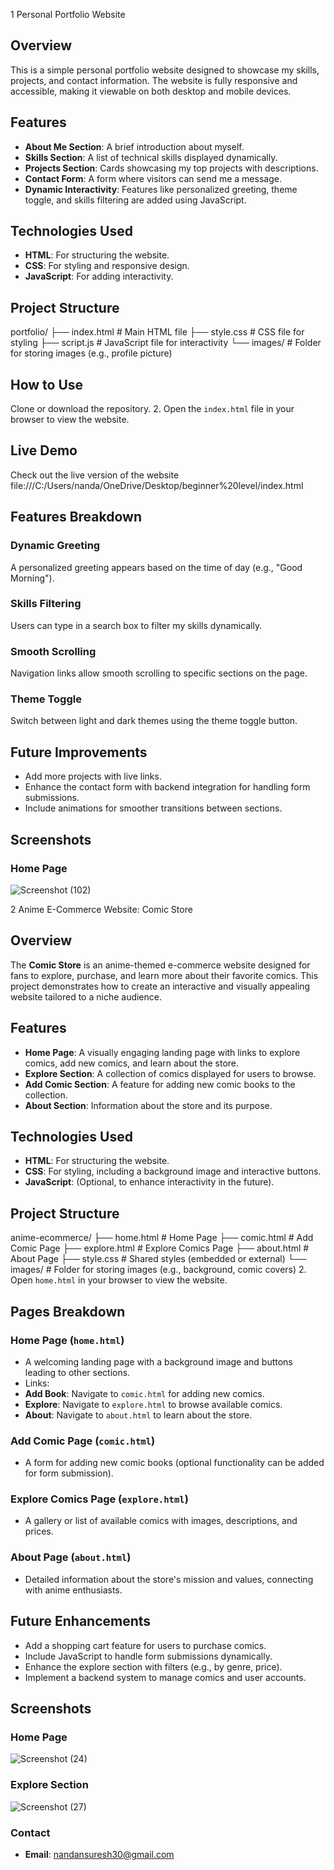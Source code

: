 1 Personal Portfolio Website

## Overview
This is a simple personal portfolio website designed to showcase my skills, projects, and contact information. The website is fully responsive and accessible, making it viewable on both desktop and mobile devices.

## Features
- **About Me Section**: A brief introduction about myself.
- **Skills Section**: A list of technical skills displayed dynamically.
- **Projects Section**: Cards showcasing my top projects with descriptions.
- **Contact Form**: A form where visitors can send me a message.
- **Dynamic Interactivity**: Features like personalized greeting, theme toggle, and skills filtering are added using JavaScript.

## Technologies Used
- **HTML**: For structuring the website.
- **CSS**: For styling and responsive design.
- **JavaScript**: For adding interactivity.

## Project Structure
portfolio/ ├── index.html # Main HTML file ├── style.css # CSS file for styling ├── script.js # JavaScript file for interactivity └── images/ # Folder for storing images (e.g., profile picture)


## How to Use
 Clone or download the repository.
2. Open the `index.html` file in your browser to view the website.

## Live Demo
Check out the live version of the website file:///C:/Users/nanda/OneDrive/Desktop/beginner%20level/index.html

## Features Breakdown
### Dynamic Greeting
A personalized greeting appears based on the time of day (e.g., "Good Morning").

### Skills Filtering
Users can type in a search box to filter my skills dynamically.

### Smooth Scrolling
Navigation links allow smooth scrolling to specific sections on the page.

### Theme Toggle
Switch between light and dark themes using the theme toggle button.

## Future Improvements
- Add more projects with live links.
- Enhance the contact form with backend integration for handling form submissions.
- Include animations for smoother transitions between sections.

## Screenshots
### Home Page
![Screenshot (102)](https://github.com/user-attachments/assets/38853271-6352-4daa-ac90-bf3169a7d125)




2 Anime E-Commerce Website: Comic Store

## Overview
The **Comic Store** is an anime-themed e-commerce website designed for fans to explore, purchase, and learn more about their favorite comics. This project demonstrates how to create an interactive and visually appealing website tailored to a niche audience.

## Features
- **Home Page**: A visually engaging landing page with links to explore comics, add new comics, and learn about the store.
- **Explore Section**: A collection of comics displayed for users to browse.
- **Add Comic Section**: A feature for adding new comic books to the collection.
- **About Section**: Information about the store and its purpose.

## Technologies Used
- **HTML**: For structuring the website.
- **CSS**: For styling, including a background image and interactive buttons.
- **JavaScript**: (Optional, to enhance interactivity in the future).

## Project Structure
anime-ecommerce/ ├── home.html # Home Page ├── comic.html # Add Comic Page ├── explore.html # Explore Comics Page ├── about.html # About Page ├── style.css # Shared styles (embedded or external) └── images/ # Folder for storing images (e.g., background, comic covers)
2. Open `home.html` in your browser to view the website.

## Pages Breakdown
### Home Page (`home.html`)
- A welcoming landing page with a background image and buttons leading to other sections.
- Links:
- **Add Book**: Navigate to `comic.html` for adding new comics.
- **Explore**: Navigate to `explore.html` to browse available comics.
- **About**: Navigate to `about.html` to learn about the store.

### Add Comic Page (`comic.html`)
- A form for adding new comic books (optional functionality can be added for form submission).

### Explore Comics Page (`explore.html`)
- A gallery or list of available comics with images, descriptions, and prices.

### About Page (`about.html`)
- Detailed information about the store's mission and values, connecting with anime enthusiasts.

## Future Enhancements
- Add a shopping cart feature for users to purchase comics.
- Include JavaScript to handle form submissions dynamically.
- Enhance the explore section with filters (e.g., by genre, price).
- Implement a backend system to manage comics and user accounts.

## Screenshots
### Home Page
![Screenshot (24)](https://github.com/user-attachments/assets/f2fa5a62-c9c6-4272-8f52-28f1947e04f5)


### Explore Section
![Screenshot (27)](https://github.com/user-attachments/assets/90e0a56a-e003-4943-8ab2-cdf810568b80)


### Contact
- **Email**: nandansuresh30@gmail.com




